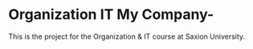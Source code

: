 # Organization IT My Company-
This is the project for the Organization &amp; IT course at Saxion University. 
